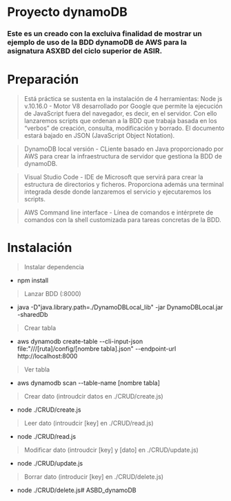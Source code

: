# Proyecto dynamoDB

### Este es un creado con la excluiva finalidad de mostrar un ejemplo de uso de la BDD dynamoDB de AWS para la asignatura ASXBD del ciclo superior de ASIR.

# Preparación

> Está práctica se sustenta en la instalación de 4 herramientas:
Node js v.10.16.0 - Motor V8 desarrollado por Google que
permite la ejecución de JavaScript fuera del navegador, es decir,
en el servidor. Con ello lanzaremos scripts que ordenan a la BDD
que trabaja basada en los “verbos” de creación, consulta,
modificación y borrado. El documento estará bajado en JSON
(JavaScript Object Notation).

> DynamoDB local versión - CLiente basado en Java
proporcionado por AWS para crear la infraestructura de servidor
que gestiona la BDD de dynamoDB.

> Visual Studio Code - IDE de Microsoft que servirá para crear
la estructura de directorios y ficheros. Proporciona además una
terminal integrada desde donde lanzaremos el servicio y
ejecutaremos los scripts.

> AWS Command line interface - Línea de comandos e intérprete
de comandos con la shell customizada para tareas concretas de la
BDD.

# Instalación

> Instalar dependencia
- npm install

> Lanzar BDD (:8000)
- java -D"java.library.path=./DynamoDBLocal_lib" -jar DynamoDBLocal.jar -sharedDb

> Crear tabla
- aws dynamodb create-table --cli-input-json file:"///[ruta]/config/[nombre tabla].json" --endpoint-url http://localhost:8000

> Ver tabla
- aws dynamodb scan --table-name [nombre tabla]

> Crear dato (introudcir datos en ./CRUD/create.js)
- node ./CRUD/create.js

> Leer dato (introudcir [key] en ./CRUD/read.js)
- node ./CRUD/read.js

> Modificar dato (introudcir [key] y [dato] en ./CRUD/update.js)
- node ./CRUD/update.js

> Borrar dato (introducir [key] en ./CRUD/delete.js)
- node ./CRUD/delete.js#   A S B D _ d y n a m o D B  
 